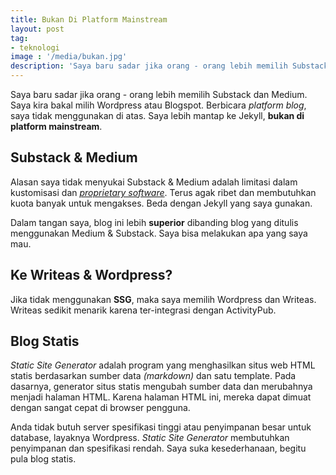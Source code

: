 ```yaml
---
title: Bukan Di Platform Mainstream
layout: post
tag: 
- teknologi
image : '/media/bukan.jpg'
description: 'Saya baru sadar jika orang - orang lebih memilih Substack dan Medium.' 
---
```

Saya baru sadar jika orang - orang lebih memilih Substack dan Medium. Saya kira bakal milih Wordpress atau Blogspot. Berbicara *platform blog*, saya tidak menggunakan di atas. Saya lebih mantap ke Jekyll, **bukan di platform mainstream**.
## Substack & Medium
Alasan saya tidak menyukai Substack & Medium adalah limitasi dalam kustomisasi dan [*proprietary software*](https://www.gnu.org/proprietary/proprietary.en.html). Terus agak ribet dan membutuhkan kuota banyak untuk mengakses. Beda dengan Jekyll yang saya gunakan.

Dalam tangan saya, blog ini lebih **superior** dibanding blog yang ditulis menggunakan Medium & Substack. Saya bisa melakukan apa yang saya mau.
## Ke Writeas & Wordpress?
Jika tidak menggunakan **SSG**, maka saya memilih Wordpress dan Writeas. Writeas sedikit menarik karena ter-integrasi dengan ActivityPub.
## Blog Statis
*Static Site Generator* adalah program yang menghasilkan situs web HTML statis  berdasarkan sumber data *(markdown)* dan satu template. Pada dasarnya, generator situs statis mengubah sumber data dan merubahnya menjadi halaman HTML. Karena halaman HTML ini, mereka dapat dimuat dengan sangat cepat di browser pengguna.

Anda tidak butuh server spesifikasi tinggi atau penyimpanan besar untuk database, layaknya Wordpress. *Static Site Generator* membutuhkan penyimpanan dan spesifikasi rendah. Saya suka kesederhanaan, begitu pula blog statis.  
